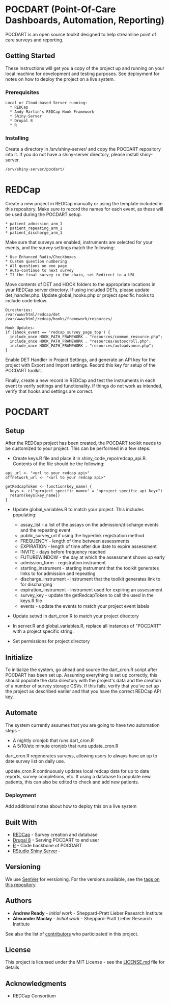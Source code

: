 # POCDART (Point-Of-Care Dashboards, Automation, Reporting)

POCDART is an open source toolkit designed to help streamline point of care surveys and reporting.

## Getting Started

These instructions will get you a copy of the project up and running on your local machine for development and testing purposes. See deployment for notes on how to deploy the project on a live system.

### Prerequisites

```
Local or Cloud-based Server running:
  * REDCap
  * Andy Martin's REDCap Hook Framework
  * Shiny-Server
  * Drupal 8
  * R
```

### Installing
Create a directory in /srv/shiny-server/ and copy the POCDART repository into it. If you do not have a shiny-server directory, please install shiny-server.
```
/srv/shiny-server/pocdart/
```
# REDCap
Create a new project in REDCap manually or using the template included in this repository. Make sure to record the names for each event, as these will be used during the POCDART setup.
```
* patient_admission_arm_1
* patient_repeating_arm_1
* patient_discharge_arm_1
```
Make sure that surveys are enabled, instruments are selected for your events, and the survey settings match the following:
```
* Use Enhanced Radio/Checkboxes
* Custom question numbering
* All questions on one page
* Auto-continue to next survey
* If the final survey in the chain, set Redirect to a URL
```

Move contents of DET and HOOK folders to the appropriate locations in your REDCap server directory. If using included DETs, please update det_handler.php. Update global_hooks.php or project specific hooks to include code below.

```
Directories:
/var/www/html/redcap/det
/var/www/html/redcap/hooks/framework/resources/

Hook Updates:
if ($hook_event == 'redcap_survey_page_top') {
  include_once HOOK_PATH_FRAMEWORK . "resources/common_resource.php";
  include_once HOOK_PATH_FRAMEWORK . "resources/autoscroll.php";
  include_once HOOK_PATH_FRAMEWORK . "resources/autoadvance.php";
}

```
Enable DET Handler in Project Settings, and generate an API key for the project with Export and Import settings. Record this key for setup of the POCDART toolkit.

Finally, create a new record in REDCap and test the instruments in each event to verify settings and functionality. If things do not work as intended, verify that hooks and settings are correct.

# POCDART
## Setup
After the REDCap project has been created, the POCDART toolkit needs to be customized to your project. This can be performed in a few steps:
* Create keys.R file and place it in shiny_code_repo/redcap_api.R. Contents of the file should be the following:
```
api_url <- "<url to your redcap api>"
offnetwork_url <- "<url to your redcap api>"

getRedcapToken <- function(key_name) {
  keys <- c("<project specific name>" = "<project specific api key>")
  return(keys[key_name])
}
```
* Update global_variables.R to match your project. This includes populating:
  * assay_list - a list of the assays on the admission/discharge events and the repeating event
  * public_survey_url if using the hyperlink registration method
  * FREQUENCY - length of time between assessments
  * EXPIRATION - length of time after due date to expire assessment
  * INVITE - days before frequency reached
  * FUTUREWINDOW - the day at which the assessment shows up early
  * admission_form - registration instrument
  * starting_instrument - starting instrument that the toolkit generates links to for admission and repeating
  * discharge_instrument - instrument that the toolkit generates link to for discharging
  * expiration_instrument - instrument used for expiring an assessment
  * survey_key - update the getRedcapToken to call the <project specific name> used in the keys.R file
  * events - update the events to match your project event labels
  
* Update setwd in dart_cron.R to match your project directory

* In server.R and global_variables.R, replace all instances of "POCDART" with a project specific string. 

* Set permissions for project directory

## Initialize
To initialize the system, go ahead and source the dart_cron.R script after POCDART has been set up. Assuming everything is set up correctly, this should populate the data directory with the project's data and the creation of a number of survey storage CSVs. If this fails, verify that you've set up the project as described earlier and that you have the correct REDCap API key.

## Automate
The system currently assumes that you are going to have two automation steps -
  * A nightly cronjob that runs dart_cron.R
  * A 5/10/etc minute cronjob that runs update_cron.R
  
dart_cron.R regenerates surveys, allowing users to always have an up to date survey list on daily use.

update_cron.R continuously updates local redcap data for up to date reports, survey completions, etc. If using a database to populate new patients, this can also be edited to check and add new patients.

### Deployment

Add additional notes about how to deploy this on a live system

## Built With

* [REDCap](https://www.project-redcap.org/) - Survey creation and database
* [Drupal 8](https://www.drupal.org/8) - Serving POCDART to end user
* [R](https://www.r-project.org/) - Code backbone of POCDART
* [RStudio Shiny Server](https://www.rstudio.com/products/shiny/shiny-server/) - 

## Versioning

We use [SemVer](http://semver.org/) for versioning. For the versions available, see the [tags on this repository](https://github.com/your/project/tags). 

## Authors

* **Andrew Ready** - *Initial work* - Sheppard-Pratt Lieber Research Institute
* **Alexander Maclay** - *Initial work* - Sheppard-Pratt Lieber Research Institute

See also the list of [contributors](https://github.com/your/project/contributors) who participated in this project.

## License

This project is licensed under the MIT License - see the [LICENSE.md](LICENSE.md) file for details

## Acknowledgments

* REDCap Consortium
